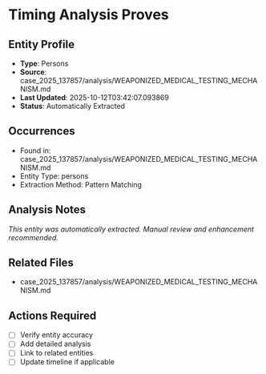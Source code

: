 # Timing Analysis Proves

## Entity Profile
- **Type**: Persons
- **Source**: case_2025_137857/analysis/WEAPONIZED_MEDICAL_TESTING_MECHANISM.md
- **Last Updated**: 2025-10-12T03:42:07.093869
- **Status**: Automatically Extracted

## Occurrences
- Found in: case_2025_137857/analysis/WEAPONIZED_MEDICAL_TESTING_MECHANISM.md
- Entity Type: persons
- Extraction Method: Pattern Matching

## Analysis Notes
*This entity was automatically extracted. Manual review and enhancement recommended.*

## Related Files
- case_2025_137857/analysis/WEAPONIZED_MEDICAL_TESTING_MECHANISM.md

## Actions Required
- [ ] Verify entity accuracy
- [ ] Add detailed analysis
- [ ] Link to related entities
- [ ] Update timeline if applicable
